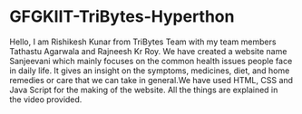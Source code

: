 # GFGKIIT-TriBytes-Hyperthon

Hello, I am Rishikesh Kunar from TriBytes Team with my team members Tathastu Agarwala and Rajneesh Kr Roy. We have created a website name Sanjeevani which mainly focuses on the common health issues people face in daily life. It gives an insight on the symptoms, medicines, diet, and home remedies or care that we can take in general.We have used HTML, CSS and Java Script for the making of the website. All the things are explained in the video provided.
